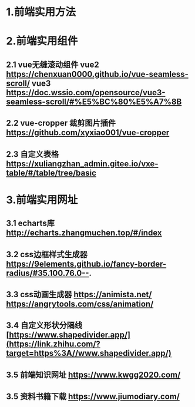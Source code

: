 # 1.前端实用方法

# 2.前端实用组件
## 2.1 vue无缝滚动组件 vue2 https://chenxuan0000.github.io/vue-seamless-scroll/  vue3 https://doc.wssio.com/opensource/vue3-seamless-scroll/#%E5%BC%80%E5%A7%8B
## 2.2 vue-cropper 裁剪图片插件 https://github.com/xyxiao001/vue-cropper
## 2.3 自定义表格   https://xuliangzhan_admin.gitee.io/vxe-table/#/table/tree/basic
# 3.前端实用网址
## 3.1 echarts库 http://echarts.zhangmuchen.top/#/index
## 3.2 css边框样式生成器 https://9elements.github.io/fancy-border-radius/#35.100.76.0--.
## 3.3 css动画生成器 https://animista.net/ https://angrytools.com/css/animation/
## 3.4 自定义形状分隔线 [https://www.shapedivider.app/](https://link.zhihu.com/?target=https%3A//www.shapedivider.app/)
## 3.5 前端知识网址 https://www.kwgg2020.com/
## 3.5 资料书籍下载 https://www.jiumodiary.com/

